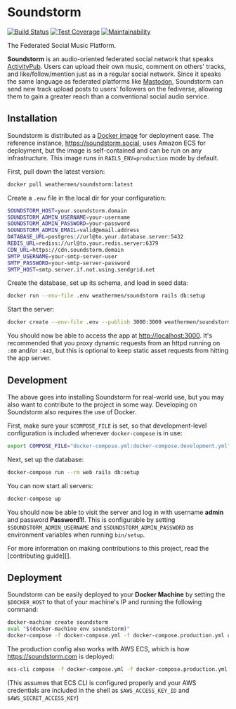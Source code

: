 # Soundstorm

[![Build Status](https://travis-ci.org/weathermen/soundstorm.svg?branch=master)](https://travis-ci.org/weathermen/soundstorm)
[![Test Coverage](https://api.codeclimate.com/v1/badges/bc1fd5c8bb8b54b1da49/test_coverage)](https://codeclimate.com/github/weathermen/soundstorm/test_coverage)
[![Maintainability](https://api.codeclimate.com/v1/badges/bc1fd5c8bb8b54b1da49/maintainability)](https://codeclimate.com/github/weathermen/soundstorm/maintainability)

The Federated Social Music Platform.

**Soundstorm** is an audio-oriented federated social network that speaks
[ActivityPub][]. Users can upload their own music, comment on others'
tracks, and like/follow/mention just as in a regular social network.
Since it speaks the same language as federated platforms like
[Mastodon][], Soundstorm can send new track upload posts to users'
followers on the fediverse, allowing them to gain a greater reach than a
conventional social audio service.

## Installation

Soundstorm is distributed as a [Docker image][] for deployment ease. The
reference instance, https://soundstorm.social, uses Amazon ECS for
deployment, but the image is self-contained and can be run on any
infrastructure. This image runs in `RAILS_ENV=production` mode by
default.

First, pull down the latest version:

```bash
docker pull weathermen/soundstorm:latest
```

Create a `.env` file in the local dir for your configuration:

```bash
SOUNDSTORM_HOST=your.soundstorm.domain
SOUNDSTORM_ADMIN_USERNAME=your-username
SOUNDSTORM_ADMIN_PASSWORD=your-password
SOUNDSTORM_ADMIN_EMAIL=valid@email.address
DATABASE_URL=postgres://url@to.your.database.server:5432
REDIS_URL=rediss://url@to.your.redis.server:6379
CDN_URL=https://cdn.soundstorm.domain
SMTP_USERNAME=your-smtp-server-user
SMTP_PASSWORD=your-smtp-server-password
SMTP_HOST=smtp.server.if.not.using.sendgrid.net
```

Create the database, set up its schema, and load in seed data:

```bash
docker run --env-file .env weathermen/soundstorm rails db:setup
```

Start the server:

```bash
docker create --env-file .env --publish 3000:3000 weathermen/soundstorm
```

You should now be able to access the app at <http://localhost:3000>.
It's recommended that you proxy dynamic requests from an httpd running
on `:80` and/or `:443`, but this is optional to keep static asset
requests from hitting the app server.

## Development

The above goes into installing Soundstorm for real-world use, but you
may also want to contribute to the project in some way. Developing on
Soundstorm also requires the use of Docker.

First, make sure your `$COMPOSE_FILE` is set, so that development-level
configuration is included whenever `docker-compose` is in use:

```bash
export COMPOSE_FILE="docker-compose.yml:docker-compose.development.yml"
```

Next, set up the database:

```bash
docker-compose run --rm web rails db:setup
```

You can now start all servers:

```bash
docker-compose up
```

You should now be able to visit the server and log in with username
**admin** and password **Password1!**. This is configurable by setting
`$SOUNDSTORM_ADMIN_USERNAME` and `$SOUNDSTORM_ADMIN_PASSWORD` as
environment variables when running `bin/setup`.

For more information on making contributions to this project, read the
[contributing guide][].

## Deployment

Soundstorm can be easily deployed to your **Docker Machine** by setting
the `$DOCKER_HOST` to that of your machine's IP and running the
following command:

```bash
docker-machine create soundstorm
eval "$(docker-machine env soundstorm)"
docker-compose -f docker-compose.yml -f docker-compose.production.yml up
```

The production config also works with AWS ECS, which is how
https://soundstorm.com is deployed:

```bash
ecs-cli compose -f docker-compose.yml -f docker-compose.production.yml up
```

(This assumes that ECS CLI is configured properly and your AWS credentials
are included in the shell as `$AWS_ACCESS_KEY_ID` and
`$AWS_SECRET_ACCESS_KEY`)

[ActivityPub]: https://www.w3.org/TR/activitypub/
[Mastodon]: https://joinmastodon.org
[Docker]: https://www.docker.com/
[Docker image]: https://cloud.docker.com/u/weathermen/repository/docker/weathermen/soundstorm
[Caddy]: https://caddyserver.com
[puma-dev]: https://github.com/puma/puma-dev
